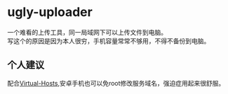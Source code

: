 # ugly-uploader

一个难看的上传工具，同一局域网下可以上传文件到电脑。<br>
写这个的原因是因为本人很穷，手机容量常常不够用，不得不备份到电脑。
## 个人建议
配合[Virtual-Hosts](https://github.com/x-falcon/Virtual-Hosts/releases/tag/2.1.0
),安卓手机也可以免root修改服务域名，强迫症用起来很舒服。

